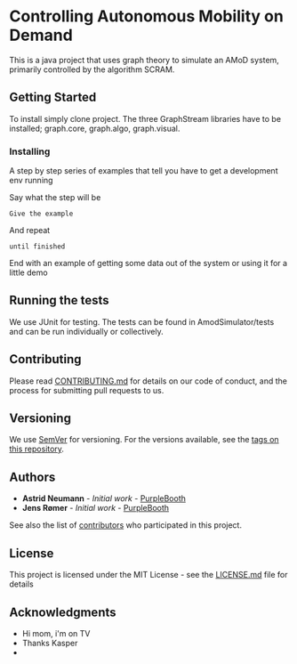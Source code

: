# Controlling Autonomous Mobility on Demand

This is a java project that uses graph theory to simulate an AMoD system, primarily controlled by the algorithm SCRAM.

## Getting Started

To install simply clone project. The three GraphStream libraries have to be installed; graph.core, graph.algo, graph.visual.

### Installing

A step by step series of examples that tell you have to get a development env running

Say what the step will be

```
Give the example
```

And repeat

```
until finished
```

End with an example of getting some data out of the system or using it for a little demo

## Running the tests

We use JUnit for testing. The tests can be found in AmodSimulator/tests and can be run individually or collectively.

## Contributing

Please read [CONTRIBUTING.md](https://gist.github.com/PurpleBooth/b24679402957c63ec426) for details on our code of conduct, and the process for submitting pull requests to us.

## Versioning

We use [SemVer](http://semver.org/) for versioning. For the versions available, see the [tags on this repository](https://github.com/your/project/tags).

## Authors

* **Astrid Neumann** - *Initial work* - [PurpleBooth](https://github.com/PurpleBooth)
* **Jens Rømer** - *Initial work* - [PurpleBooth](https://github.com/PurpleBooth)

See also the list of [contributors](https://github.com/your/project/contributors) who participated in this project.

## License

This project is licensed under the MIT License - see the [LICENSE.md](LICENSE.md) file for details

## Acknowledgments

* Hi mom, i'm on TV
* Thanks Kasper
*
